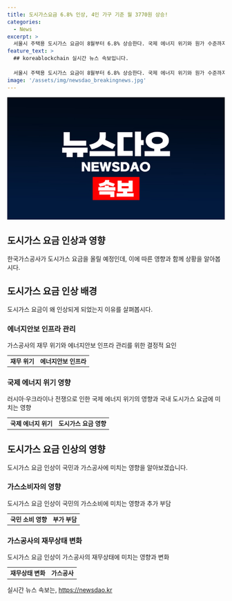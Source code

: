 ```yaml
---
title: 도시가스요금 6.8% 인상, 4인 가구 기준 월 3770원 상승!
categories:
  - News
excerpt: >
  서울시 주택용 도시가스 요금이 8월부터 6.8% 상승한다. 국제 에너지 위기와 원가 수준까지의 인상이 필요하다는 가스공사 입장. 미수금과 장기적으로 소비자에게 부담 전가될 것 우려. 가스공사는 천연가스 안정적 도입을 위해 인상 결정하고, 취약계층 지원 사업을 추진할 계획이라고 전했다. 
feature_text: >
  ## koreablockchain 실시간 뉴스 속보입니다.

  서울시 주택용 도시가스 요금이 8월부터 6.8% 상승한다. 국제 에너지 위기와 원가 수준까지의 인상이 필요하다는 가스공사 입장. 미수금과 장기적으로 소비자에게 부담 전가될 것 우려. 가스공사는 천연가스 안정적 도입을 위해 인상 결정하고, 취약계층 지원 사업을 추진할 계획이라고 전했다. 
image: '/assets/img/newsdao_breakingnews.jpg'
---
```


<p><img src="/assets/img/newsdao_breakingnews.jpg" alt="koreablockchain 속보" /></p>

<h2 data-ke-size="size26">도시가스 요금 인상과 영향</h2>

<p data-ke-size="size16">한국가스공사가 도시가스 요금을 올릴 예정인데, 이에 따른 영향과 함께 상황을 알아봅시다.</p>

<h2>도시가스 요금 인상 배경</h2>

<p data-ke-size="size16">도시가스 요금이 왜 인상되게 되었는지 이유를 살펴봅시다.</p>

<h3>에너지안보 인프라 관리</h3>

<p data-ke-size="size16">가스공사의 재무 위기와 에너지안보 인프라 관리를 위한 결정적 요인</p>

<table>
  <tr>
    <td style="text-align: center; height: 17px;"><b>재무 위기</b></td>
    <td style="text-align: center; height: 17px;"><b>에너지안보 인프라</b></td>
  </tr>
</table>

<h3>국제 에너지 위기 영향</h3>

<p data-ke-size="size16">러시아·우크라이나 전쟁으로 인한 국제 에너지 위기의 영향과 국내 도시가스 요금에 미치는 영향</p>

<table>
  <tr>
    <td style="text-align: center; height: 17px;"><b>국제 에너지 위기</b></td>
    <td style="text-align: center; height: 17px;"><b>도시가스 요금 영향</b></td>
  </tr>
</table>

<h2>도시가스 요금 인상의 영향</h2>

<p data-ke-size="size16">도시가스 요금 인상이 국민과 가스공사에 미치는 영향을 알아보겠습니다.</p>

<h3>가스소비자의 영향</h3>

<p data-ke-size="size16">도시가스 요금 인상이 국민의 가스소비에 미치는 영향과 추가 부담</p>

<table>
  <tr>
    <td style="text-align: center; height: 17px;"><b>국민 소비 영향</b></td>
    <td style="text-align: center; height: 17px;"><b>부가 부담</b></td>
  </tr>
</table>

<h3>가스공사의 재무상태 변화</h3>

<p data-ke-size="size16">도시가스 요금 인상이 가스공사의 재무상태에 미치는 영향과 변화</p>

<table>
  <tr>
    <td style="text-align: center; height: 17px;"><b>재무상태 변화</b></td>
    <td style="text-align: center; height: 17px;"><b>가스공사</b></td>
  </tr>
</table>
실시간 뉴스 속보는, <a href="https://newsdao.kr" rel="dofollow">https://newsdao.kr</a>


